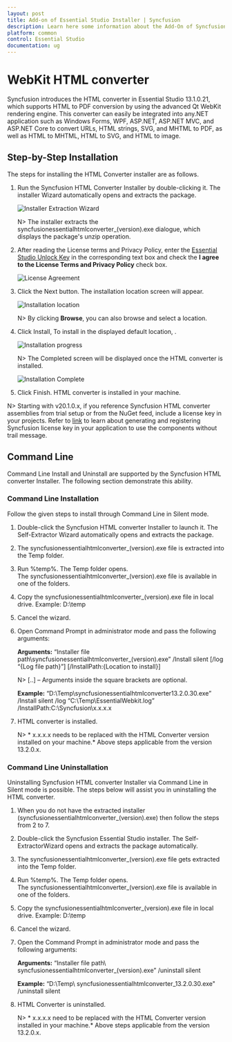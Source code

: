 ```yaml
---
layout: post
title: Add-on of Essential Studio Installer | Syncfusion
description: Learn here some information about the Add-On of Syncfusion Essential Studio Installer and more details.
platform: common
control: Essential Studio
documentation: ug
---
```


# WebKit HTML converter

Syncfusion introduces the HTML converter in Essential Studio 13.1.0.21, which supports HTML to PDF conversion by using the advanced Qt WebKit rendering engine. This converter can easily be integrated into any.NET application such as Windows Forms, WPF, ASP.NET, ASP.NET MVC, and ASP.NET Core to convert URLs, HTML strings, SVG, and MHTML to PDF, as well as HTML to MHTML, HTML to SVG, and HTML to image.

## Step-by-Step Installation

The steps for installing the HTML Converter installer are as follows.

1. Run the Syncfusion HTML Converter Installer by double-clicking it. The installer Wizard automatically opens and extracts the package.

   ![Installer Extraction Wizard](Add-on_images/Step-by-Step-Installation_img1.png)

   

   N> The installer extracts the syncfusionessentialhtmlconverter_(version).exe dialogue, which displays the package's unzip operation.

2. After reading the License terms and Privacy Policy, enter the [Essential Studio Unlock Key](https://www.syncfusion.com/kb/2326/how-to-generate-syncfusion-setup-unlock-key-from-syncfusion-support-account) in the corresponding text box and check the **I agree to the License Terms and Privacy Policy** check box.

   ![License Agreement](Add-on_images/Step-by-Step-Installation_img5.png)

3. Click the Next button. The installation location screen will appear.

   ![Installation location](Add-on_images/Step-by-Step-Installation_img6.png)

   N> By clicking **Browse**, you can also browse and select a location.

4. Click Install, To install in the displayed default location, .

   ![Installation progress](Add-on_images/Step-by-Step-Installation_img8.png)
   
   N> The Completed screen will be displayed once the  HTML converter is installed.
   
   ![Installation Complete](Add-on_images/Step-by-Step-Installation_img10.png)

5. Click Finish.  HTML converter is installed in your machine.

N> Starting with v20.1.0.x, if you reference Syncfusion HTML converter assemblies from trial setup or from the NuGet feed, include a license key in your projects. Refer to [link](https://help.syncfusion.com/file-formats/licensing/licensing?utm_source=nuget&utm_medium=listing&utm_campaign=aspnetcore-htmltopdfconverter-nuget) to learn about generating and registering Syncfusion license key in your application to use the components without trail message.

## Command Line 

Command Line Install and Uninstall are supported by the Syncfusion  HTML converter Installer. The following section demonstrate this ability.

### Command Line Installation

Follow the given steps to install through Command Line in Silent mode.

1. Double-click the Syncfusion  HTML converter Installer to launch it. The Self-Extractor Wizard automatically opens and extracts the package.
2. The syncfusionessentialhtmlconverter_(version).exe file is extracted into the Temp folder. 
3. Run %temp%. The Temp folder opens. The syncfusionessentialhtmlconverter_(version).exe file is available in one of the folders.
4. Copy the syncfusionessentialhtmlconverter_(version).exe file in local drive. Example: D:\temp
5. Cancel the wizard.
6. Open Command Prompt in administrator mode and pass the following arguments:

   **Arguments:** “Installer file path\syncfusionessentialhtmlconverter_(version).exe” /Install silent [/log “{Log file path}”] [/InstallPath:{Location to install}]

   N> [..] – Arguments inside the square brackets are optional.

   **Example:** “D:\Temp\syncfusionessentialhtmlconverter13.2.0.30.exe” /Install silent /log “C:\Temp\EssentialWebkit.log” /InstallPath:C:\Syncfusion\x.x.x.x 

7.  HTML converter is installed.
    
	N> * x.x.x.x needs to be replaced with the HTML Converter version installed on your machine.* Above steps applicable from the version 13.2.0.x.
   
### Command Line Uninstallation

Uninstalling Syncfusion  HTML converter Installer via Command Line in Silent mode is possible. The steps below will assist you in uninstalling the  HTML converter.

1. When you do not have the extracted installer (syncfusionessentialhtmlconverter_(version).exe) then follow the steps from 2 to 7.
2. Double-click the Syncfusion Essential Studio installer. The Self-ExtractorWizard opens and extracts the package automatically.
3. The syncfusionessentialhtmlconverter_(version).exe file gets extracted into the Temp folder.
4. Run %temp%. The Temp folder opens. The syncfusionessentialhtmlconverter_(version).exe file is available in one of the folders.
5. Copy the syncfusionessentialhtmlconverter_(version).exe file in local drive. Example: D:\temp
6. Cancel the wizard.
7. Open the Command Prompt in administrator mode and pass the following arguments: 

   **Arguments:** “Installer file path\ syncfusionessentialhtmlconverter_(version).exe” /uninstall silent 

    **Example:** “D:\Temp\ syncfusionessentialhtmlconverter_13.2.0.30.exe" /uninstall silent

8.  HTML Converter is uninstalled.
    
	N> * x.x.x.x need to be replaced with the HTML Converter version installed in your machine.* Above steps applicable from the version 13.2.0.x.		
